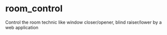 # room_control
Control the room technic like window closer/opener, blind raiser/lower by a web application
